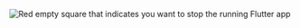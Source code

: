 ![Red empty square that indicates you want to stop the running Flutter app](/assets/images/docs/testing/debugging/vscode-ui/icons/stop.png)